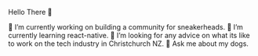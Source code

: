 Hello There 👋 

🔭 I’m currently working on building a community for sneakerheads.
🌱 I’m currently learning react-native.
🤔 I’m looking for any advice on what its like to work on the tech industry in Christchurch NZ.
💬 Ask me about my dogs.
